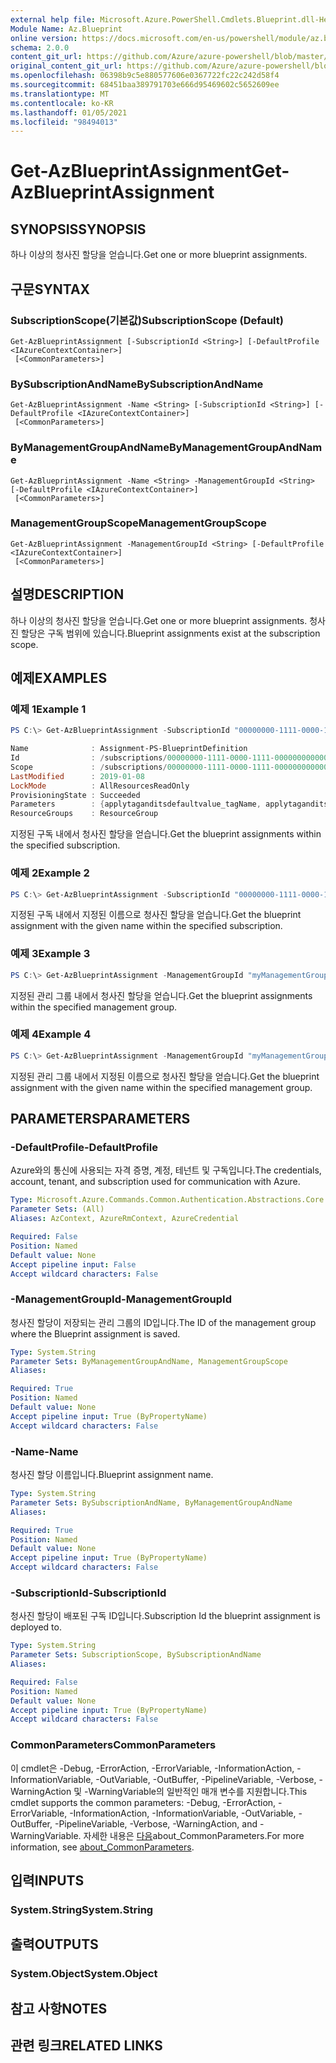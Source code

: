 ```yaml
---
external help file: Microsoft.Azure.PowerShell.Cmdlets.Blueprint.dll-Help.xml
Module Name: Az.Blueprint
online version: https://docs.microsoft.com/en-us/powershell/module/az.blueprint/get-azblueprintassignment
schema: 2.0.0
content_git_url: https://github.com/Azure/azure-powershell/blob/master/src/Blueprint/Blueprint/help/Get-AzBlueprintAssignment.md
original_content_git_url: https://github.com/Azure/azure-powershell/blob/master/src/Blueprint/Blueprint/help/Get-AzBlueprintAssignment.md
ms.openlocfilehash: 06398b9c5e880577606e0367722fc22c242d58f4
ms.sourcegitcommit: 68451baa389791703e666d95469602c5652609ee
ms.translationtype: MT
ms.contentlocale: ko-KR
ms.lasthandoff: 01/05/2021
ms.locfileid: "98494013"
---
```

# <span data-ttu-id="b65ee-101">Get-AzBlueprintAssignment</span><span class="sxs-lookup"><span data-stu-id="b65ee-101">Get-AzBlueprintAssignment</span></span>

## <span data-ttu-id="b65ee-102">SYNOPSIS</span><span class="sxs-lookup"><span data-stu-id="b65ee-102">SYNOPSIS</span></span>
<span data-ttu-id="b65ee-103">하나 이상의 청사진 할당을 얻습니다.</span><span class="sxs-lookup"><span data-stu-id="b65ee-103">Get one or more blueprint assignments.</span></span>

## <span data-ttu-id="b65ee-104">구문</span><span class="sxs-lookup"><span data-stu-id="b65ee-104">SYNTAX</span></span>

### <span data-ttu-id="b65ee-105">SubscriptionScope(기본값)</span><span class="sxs-lookup"><span data-stu-id="b65ee-105">SubscriptionScope (Default)</span></span>
```
Get-AzBlueprintAssignment [-SubscriptionId <String>] [-DefaultProfile <IAzureContextContainer>]
 [<CommonParameters>]
```

### <span data-ttu-id="b65ee-106">BySubscriptionAndName</span><span class="sxs-lookup"><span data-stu-id="b65ee-106">BySubscriptionAndName</span></span>
```
Get-AzBlueprintAssignment -Name <String> [-SubscriptionId <String>] [-DefaultProfile <IAzureContextContainer>]
 [<CommonParameters>]
```

### <span data-ttu-id="b65ee-107">ByManagementGroupAndName</span><span class="sxs-lookup"><span data-stu-id="b65ee-107">ByManagementGroupAndName</span></span>
```
Get-AzBlueprintAssignment -Name <String> -ManagementGroupId <String> [-DefaultProfile <IAzureContextContainer>]
 [<CommonParameters>]
```

### <span data-ttu-id="b65ee-108">ManagementGroupScope</span><span class="sxs-lookup"><span data-stu-id="b65ee-108">ManagementGroupScope</span></span>
```
Get-AzBlueprintAssignment -ManagementGroupId <String> [-DefaultProfile <IAzureContextContainer>]
 [<CommonParameters>]
```

## <span data-ttu-id="b65ee-109">설명</span><span class="sxs-lookup"><span data-stu-id="b65ee-109">DESCRIPTION</span></span>
<span data-ttu-id="b65ee-110">하나 이상의 청사진 할당을 얻습니다.</span><span class="sxs-lookup"><span data-stu-id="b65ee-110">Get one or more blueprint assignments.</span></span> <span data-ttu-id="b65ee-111">청사진 할당은 구독 범위에 있습니다.</span><span class="sxs-lookup"><span data-stu-id="b65ee-111">Blueprint assignments exist at the subscription scope.</span></span>

## <span data-ttu-id="b65ee-112">예제</span><span class="sxs-lookup"><span data-stu-id="b65ee-112">EXAMPLES</span></span>

### <span data-ttu-id="b65ee-113">예제 1</span><span class="sxs-lookup"><span data-stu-id="b65ee-113">Example 1</span></span>
```powershell
PS C:\> Get-AzBlueprintAssignment -SubscriptionId "00000000-1111-0000-1111-000000000000"

Name              : Assignment-PS-BlueprintDefinition
Id                : /subscriptions/00000000-1111-0000-1111-000000000000/providers/Microsoft.Blueprint/blueprintAssignments/Assignment-PS-BlueprintDefinition
Scope             : /subscriptions/00000000-1111-0000-1111-000000000000
LastModified      : 2019-01-08
LockMode          : AllResourcesReadOnly
ProvisioningState : Succeeded
Parameters        : {applytaganditsdefaultvalue_tagName, applytaganditsdefaultvalue_tagValue}
ResourceGroups    : ResourceGroup
```

<span data-ttu-id="b65ee-114">지정된 구독 내에서 청사진 할당을 얻습니다.</span><span class="sxs-lookup"><span data-stu-id="b65ee-114">Get the blueprint assignments within the specified subscription.</span></span>

### <span data-ttu-id="b65ee-115">예제 2</span><span class="sxs-lookup"><span data-stu-id="b65ee-115">Example 2</span></span>
```powershell
PS C:\> Get-AzBlueprintAssignment -SubscriptionId "00000000-1111-0000-1111-000000000000" -Name "myAssignmentName"
```

<span data-ttu-id="b65ee-116">지정된 구독 내에서 지정된 이름으로 청사진 할당을 얻습니다.</span><span class="sxs-lookup"><span data-stu-id="b65ee-116">Get the blueprint assignment with the given name within the specified subscription.</span></span>

### <span data-ttu-id="b65ee-117">예제 3</span><span class="sxs-lookup"><span data-stu-id="b65ee-117">Example 3</span></span>
```powershell
PS C:\> Get-AzBlueprintAssignment -ManagementGroupId "myManagementGroup"
```

<span data-ttu-id="b65ee-118">지정된 관리 그룹 내에서 청사진 할당을 얻습니다.</span><span class="sxs-lookup"><span data-stu-id="b65ee-118">Get the blueprint assignments within the specified management group.</span></span>

### <span data-ttu-id="b65ee-119">예제 4</span><span class="sxs-lookup"><span data-stu-id="b65ee-119">Example 4</span></span>
```powershell
PS C:\> Get-AzBlueprintAssignment -ManagementGroupId "myManagementGroup" -Name "myAssignmentName"
```

<span data-ttu-id="b65ee-120">지정된 관리 그룹 내에서 지정된 이름으로 청사진 할당을 얻습니다.</span><span class="sxs-lookup"><span data-stu-id="b65ee-120">Get the blueprint assignment with the given name within the specified management group.</span></span>

## <span data-ttu-id="b65ee-121">PARAMETERS</span><span class="sxs-lookup"><span data-stu-id="b65ee-121">PARAMETERS</span></span>

### <span data-ttu-id="b65ee-122">-DefaultProfile</span><span class="sxs-lookup"><span data-stu-id="b65ee-122">-DefaultProfile</span></span>
<span data-ttu-id="b65ee-123">Azure와의 통신에 사용되는 자격 증명, 계정, 테넌트 및 구독입니다.</span><span class="sxs-lookup"><span data-stu-id="b65ee-123">The credentials, account, tenant, and subscription used for communication with Azure.</span></span>

```yaml
Type: Microsoft.Azure.Commands.Common.Authentication.Abstractions.Core.IAzureContextContainer
Parameter Sets: (All)
Aliases: AzContext, AzureRmContext, AzureCredential

Required: False
Position: Named
Default value: None
Accept pipeline input: False
Accept wildcard characters: False
```

### <span data-ttu-id="b65ee-124">-ManagementGroupId</span><span class="sxs-lookup"><span data-stu-id="b65ee-124">-ManagementGroupId</span></span>
<span data-ttu-id="b65ee-125">청사진 할당이 저장되는 관리 그룹의 ID입니다.</span><span class="sxs-lookup"><span data-stu-id="b65ee-125">The ID of the management group where the Blueprint assignment is saved.</span></span>

```yaml
Type: System.String
Parameter Sets: ByManagementGroupAndName, ManagementGroupScope
Aliases:

Required: True
Position: Named
Default value: None
Accept pipeline input: True (ByPropertyName)
Accept wildcard characters: False
```

### <span data-ttu-id="b65ee-126">-Name</span><span class="sxs-lookup"><span data-stu-id="b65ee-126">-Name</span></span>
<span data-ttu-id="b65ee-127">청사진 할당 이름입니다.</span><span class="sxs-lookup"><span data-stu-id="b65ee-127">Blueprint assignment name.</span></span>

```yaml
Type: System.String
Parameter Sets: BySubscriptionAndName, ByManagementGroupAndName
Aliases:

Required: True
Position: Named
Default value: None
Accept pipeline input: True (ByPropertyName)
Accept wildcard characters: False
```

### <span data-ttu-id="b65ee-128">-SubscriptionId</span><span class="sxs-lookup"><span data-stu-id="b65ee-128">-SubscriptionId</span></span>
<span data-ttu-id="b65ee-129">청사진 할당이 배포된 구독 ID입니다.</span><span class="sxs-lookup"><span data-stu-id="b65ee-129">Subscription Id the blueprint assignment is deployed to.</span></span>

```yaml
Type: System.String
Parameter Sets: SubscriptionScope, BySubscriptionAndName
Aliases:

Required: False
Position: Named
Default value: None
Accept pipeline input: True (ByPropertyName)
Accept wildcard characters: False
```

### <span data-ttu-id="b65ee-130">CommonParameters</span><span class="sxs-lookup"><span data-stu-id="b65ee-130">CommonParameters</span></span>
<span data-ttu-id="b65ee-131">이 cmdlet은 -Debug, -ErrorAction, -ErrorVariable, -InformationAction, -InformationVariable, -OutVariable, -OutBuffer, -PipelineVariable, -Verbose, -WarningAction 및 -WarningVariable의 일반적인 매개 변수를 지원합니다.</span><span class="sxs-lookup"><span data-stu-id="b65ee-131">This cmdlet supports the common parameters: -Debug, -ErrorAction, -ErrorVariable, -InformationAction, -InformationVariable, -OutVariable, -OutBuffer, -PipelineVariable, -Verbose, -WarningAction, and -WarningVariable.</span></span> <span data-ttu-id="b65ee-132">자세한 내용은 [다음](http://go.microsoft.com/fwlink/?LinkID=113216)about_CommonParameters.</span><span class="sxs-lookup"><span data-stu-id="b65ee-132">For more information, see [about_CommonParameters](http://go.microsoft.com/fwlink/?LinkID=113216).</span></span>

## <span data-ttu-id="b65ee-133">입력</span><span class="sxs-lookup"><span data-stu-id="b65ee-133">INPUTS</span></span>

### <span data-ttu-id="b65ee-134">System.String</span><span class="sxs-lookup"><span data-stu-id="b65ee-134">System.String</span></span>

## <span data-ttu-id="b65ee-135">출력</span><span class="sxs-lookup"><span data-stu-id="b65ee-135">OUTPUTS</span></span>

### <span data-ttu-id="b65ee-136">System.Object</span><span class="sxs-lookup"><span data-stu-id="b65ee-136">System.Object</span></span>
## <span data-ttu-id="b65ee-137">참고 사항</span><span class="sxs-lookup"><span data-stu-id="b65ee-137">NOTES</span></span>

## <span data-ttu-id="b65ee-138">관련 링크</span><span class="sxs-lookup"><span data-stu-id="b65ee-138">RELATED LINKS</span></span>
